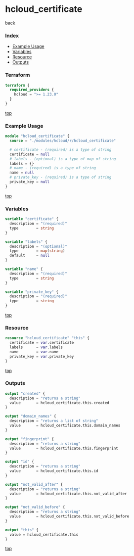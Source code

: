 # hcloud_certificate

[back](../hcloud.md)

### Index

- [Example Usage](#example-usage)
- [Variables](#variables)
- [Resource](#resource)
- [Outputs](#outputs)

### Terraform

```terraform
terraform {
  required_providers {
    hcloud = ">= 1.23.0"
  }
}
```

[top](#index)

### Example Usage

```terraform
module "hcloud_certificate" {
  source = "./modules/hcloud/r/hcloud_certificate"

  # certificate - (required) is a type of string
  certificate = null
  # labels - (optional) is a type of map of string
  labels = {}
  # name - (required) is a type of string
  name = null
  # private_key - (required) is a type of string
  private_key = null
}
```

[top](#index)

### Variables

```terraform
variable "certificate" {
  description = "(required)"
  type        = string
}

variable "labels" {
  description = "(optional)"
  type        = map(string)
  default     = null
}

variable "name" {
  description = "(required)"
  type        = string
}

variable "private_key" {
  description = "(required)"
  type        = string
}
```

[top](#index)

### Resource

```terraform
resource "hcloud_certificate" "this" {
  certificate = var.certificate
  labels      = var.labels
  name        = var.name
  private_key = var.private_key
}
```

[top](#index)

### Outputs

```terraform
output "created" {
  description = "returns a string"
  value       = hcloud_certificate.this.created
}

output "domain_names" {
  description = "returns a list of string"
  value       = hcloud_certificate.this.domain_names
}

output "fingerprint" {
  description = "returns a string"
  value       = hcloud_certificate.this.fingerprint
}

output "id" {
  description = "returns a string"
  value       = hcloud_certificate.this.id
}

output "not_valid_after" {
  description = "returns a string"
  value       = hcloud_certificate.this.not_valid_after
}

output "not_valid_before" {
  description = "returns a string"
  value       = hcloud_certificate.this.not_valid_before
}

output "this" {
  value = hcloud_certificate.this
}
```

[top](#index)